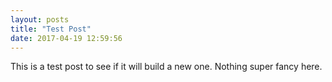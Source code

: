 ```yaml
---
layout: posts
title: "Test Post"
date: 2017-04-19 12:59:56
---
```


This is a test post to see if it will build a new one. Nothing super fancy here.
